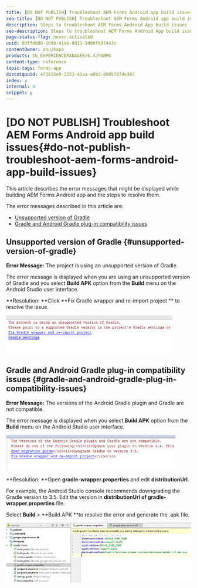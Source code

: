 ```yaml
---
title: [DO NOT PUBLISH] Troubleshoot AEM Forms Android app build issues
seo-title: [DO NOT PUBLISH] Troubleshoot AEM Forms Android app build issues
description: Steps to troubleshoot AEM Forms Android App build issues
seo-description: Steps to troubleshoot AEM Forms Android App build issues
page-status-flag: never-activated
uuid: 03ffd800-109b-41a6-8d11-3dd0f607443c
contentOwner: anujkapo
products: SG_EXPERIENCEMANAGER/6.4/FORMS
content-type: reference
topic-tags: forms-app
discoiquuid: 4f3815e9-2151-41aa-a8b2-8905f87de387
index: y
internal: n
snippet: y
---
```


# [DO NOT PUBLISH] Troubleshoot AEM Forms Android app build issues{#do-not-publish-troubleshoot-aem-forms-android-app-build-issues}

This article describes the error messages that might be displayed while building AEM Forms Android app and the steps to resolve them.

The error messages described in this article are:

* [Unsupported version of Gradle](../../../forms/using/wip/troubleshoot-aem-forms-android-app-build-issues.md#unsupported-version-of-gradle)
* [Gradle and Android Gradle plug-in compatibility issues](../../../forms/using/wip/troubleshoot-aem-forms-android-app-build-issues.md#gradle-and-android-gradle-plug-in-compatibility-issues)

## Unsupported version of Gradle {#unsupported-version-of-gradle}

**Error Message:** The project is using an unsupported version of Gradle.

The error message is displayed when you are using an unsupported version of Gradle and you select **Build APK** option from the **Build** menu on the Android Studio user interface.

**Resolution: **Click **Fix Gradle wrapper and re-import project ** to resolve the issue.

![](assets/gradle_unsupported_version.png) 

## Gradle and Android Gradle plug-in compatibility issues {#gradle-and-android-gradle-plug-in-compatibility-issues}

**Error Message:** The versions of the Android Gradle plugin and Gradle are not compatible.

The error message is displayed when you select **Build APK** option from the **Build** menu on the Android Studio user interface. 

![](assets/gradle_plugin_compatibility.png)

**Resolution: **Open **gradle-wrapper.properties** and edit **distributionUrl**.

For example, the Android Studio console recommends downgrading the Gradle version to 3.5. Edit the version in **distributionUrl **of** gradle-wrapper.properties** file.

Select **Build** &gt; **Build APK **to resolve the error and generate the .apk file. 

![](assets/gradle_wrapper_properties.png)

